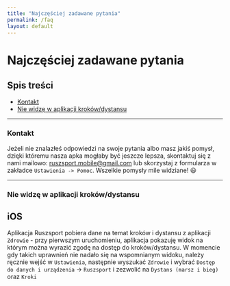 ```yaml
---
title: "Najczęściej zadawane pytania"
permalink: /faq
layout: default
---
```


# Najczęściej zadawane pytania

## Spis treści
- [Kontakt](#kontakt)
- [Nie widzę w aplikacji kroków/dystansu](#krokidystans)
---

### Kontakt

Jeżeli nie znalazłeś odpowiedzi na swoje pytania albo masz jakiś pomysł, dzięki któremu nasza apka mogłaby być jeszcze lepsza, skontaktuj się z nami mailowo: ruszsport.mobile@gmail.com lub skorzystaj z formularza w zakładce `Ustawienia -> Pomoc`. Wszelkie pomysły mile widziane! 😃

---

### Nie widzę w aplikacji kroków/dystansu

## iOS

Aplikacja Ruszsport pobiera dane na temat kroków i dystansu z aplikacji `Zdrowie` - przy pierwszym uruchomieniu, aplikacja pokazuję widok na którym można wyrazić zgodę na dostęp do kroków/dystansu. W momencie gdy takich uprawnień nie nadało się na wspomnianym widoku, należy ręcznie wejść w `Ustawienia`, następnie wyszukać `Zdrowie` i wybrać `Dostęp do danych i urządzenia` -> `Ruszsport` i zezwolić na `Dystans (marsz i bieg)` oraz `Kroki`
